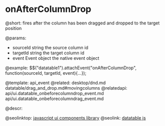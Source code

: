 onAfterColumnDrop
=============


@short: fires after the column has been dragged and dropped to the target position
	

@params:

- sourceId		string				the source column id
- targetId		string    			the target column id
- event			Event object		the native event object

@example:
$$("datatable1").attachEvent("onAfterColumnDrop", function(sourceId, targetId, event){...});

@template:	api_event
@related: 
	desktop/dnd.md
    datatable/drag_and_drop.md#movingcolumns
@relatedapi:
	api/ui.datatable_onbeforecolumndrop_event.md
    api/ui.datatable_onbeforecolumndrag_event.md


    
@descr:














@seolinktop: [javascript ui components library](https://webix.com)
@seolink: [datatable js](https://webix.com/widget/datatable/)